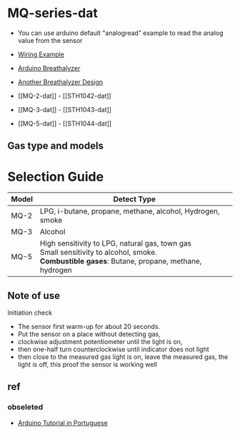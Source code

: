 
# MQ-series-dat


* You can use arduino default "analogread" example to read the analog value from the sensor


* [Wiring Example](http://wiring.org.co/learning/basics/airqualitymq135.html)
* [Arduino Breathalyzer](http://www.danielandrade.net/2010/03/07/building-an-breathalyzer-with-mq-3-and-arduino/)
* [Another Breathalyzer Design](http://nootropicdesign.com/projectlab/2010/09/17/arduino-breathalyzer/)



- [[MQ-2-dat]] - [[STH1042-dat]]

- [[MQ-3-dat]] - [[STH1043-dat]]

- [[MQ-5-dat]] - [[STH1044-dat]]

## Gas type and models 

# Selection Guide

| Model | Detect Type                                                                                                                                                |
|-------|------------------------------------------------------------------------------------------------------------------------------------------------------------|
| MQ-2  | LPG, i-butane, propane, methane, alcohol, Hydrogen, smoke                                                                                                  |
| MQ-3  | Alcohol                                                                                                                                                    |
| MQ-5  | High sensitivity to LPG, natural gas, town gas  <br>   Small sensitivity to alcohol, smoke. <br> **Combustible gases**: Butane, propane, methane, hydrogen |




## Note of use 

Initiation check<br />

* The sensor first warm-up for about 20 seconds.
* Put the sensor on a place without detecting gas, 
* clockwise adjustment potentiometer until the light is on, 
* then one-half turn counterclockwise until indicator does not light
* then close to the measured gas light is on, leave the measured gas, the light is off, this proof the sensor is working well



## ref 

### obseleted 

* [Arduino Tutorial in Portuguese](http://lusorobotica.com/index.php/topic,111.0.html)